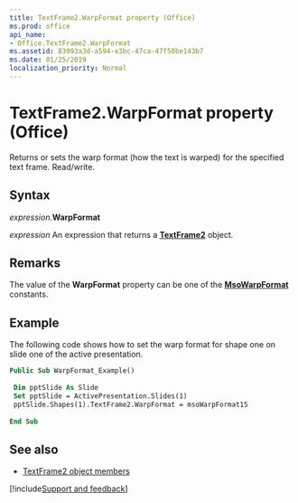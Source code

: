 ```yaml
---
title: TextFrame2.WarpFormat property (Office)
ms.prod: office
api_name:
- Office.TextFrame2.WarpFormat
ms.assetid: 83993a3d-a594-e3bc-47ca-47f50be143b7
ms.date: 01/25/2019
localization_priority: Normal
---
```



# TextFrame2.WarpFormat property (Office)

Returns or sets the warp format (how the text is warped) for the specified text frame. Read/write.


## Syntax

_expression_.**WarpFormat**

_expression_ An expression that returns a **[TextFrame2](Office.TextFrame2.md)** object.


## Remarks

The value of the **WarpFormat** property can be one of the **[MsoWarpFormat](office.msowarpformat.md)** constants.


## Example

The following code shows how to set the warp format for shape one on slide one of the active presentation.


```vb
Public Sub WarpFormat_Example() 
 
 Dim pptSlide As Slide 
 Set pptSlide = ActivePresentation.Slides(1) 
 pptSlide.Shapes(1).TextFrame2.WarpFormat = msoWarpFormat15 
 
End Sub 

```


## See also

- [TextFrame2 object members](overview/Library-Reference/textframe2-members-office.md)



[!include[Support and feedback](~/includes/feedback-boilerplate.md)]